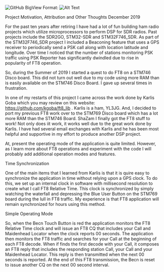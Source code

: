 ![GitHub BigView](/images/BigView.jpg)
Format: ![Alt Text](url)




Project Motivation, Attribution and Other Thoughts December 2019

For the past ten years after retiring I have had a lot of fun building ham radio projects which utilize microprocessors to perform DSP for SDR radios.  Past projects include the SDR2GO, STM32-SDR and STM32F746_SDR. As part of the  STM32F746_SDR project I included a Beaconing feature that uses a GPS receiver to periodically send a PSK call along with location latitude and longitude. Over time I noticed that the number of stations monitoring PSK traffic using PSK Reporter has significantly dwindled due to rise in popularity of FT8 operation.

So, during the Summer of 2019 I started a quest to do FT8 on a STM746 Disco board. This did not turn out well due to my code using more RAM than is easily available on the STM746 Disco Board. I gave up several times in frustration.

In one of my restarts of this project I came across the work done by Karlis Goba which you may review on this website: https://github.com/kgoba/ft8_lib . Karlis is a ham, YL3JG. And, I decided to port my previous FT8 work over to the STM769 Disco board which has a lot more RAM than the STM746 Board. ShaZam  I finally got the FT8 stuff to work! Not only does iit work, it works well due to the great work done by Karlis. I have had several email exchanges with Karlis and he has been most helpful and supportive in my effort to produce another DSP project.

At, present the operating mode of the application is quite limited. However, as I learn more about FT8 operations and experiment with the code I will probably add additional operation modes and features.

Time Synchronization

One of the main items that I learned from Karlis is that it is quire easy to synchronize the application in time without relying upon a GPS clock. To do this, we set up an internal clock in software with millisecond resolution to create what I call FT8 Relative Time. This clock is synchronized by simply watching the waterfall and depressing the Blue User Button on the STM769 board during the lull in FT8 traffic. My experience is that FT8 application will remain synchronized for hours using this method.

Simple Operating Mode

So, when the Becn Touch Button is red the application monitors the FT8 Relative Time clock and will issue an FT8 CQ that includes your Call and Maidenhead Locator when the clock reports 00 seconds. The application then monitors the FT8 traffic and searches for your Call at the beginning of each FT8 decode. When if finds the first decode with your Call, it composes an FT8 reply that includes the responding station Call, your Call and your  Maidenhead Locator. This reply is then transmitted when the next 00 seconds is reported. At the end of this FT8 transmission, the Becn is reset to issue another CQ on the next 00 second interval.

